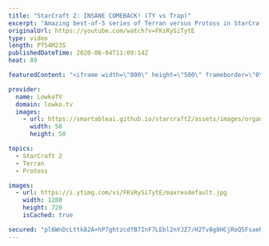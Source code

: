 ```yaml
---
title: "StarCraft 2: INSANE COMEBACK! (TY vs Trap)"
excerpt: "Amazing best-of-5 series of Terran versus Protoss in StarCraft 2. This series of top-level TvP shows incredible micro and macro, cheesy build orders and defensive play, but also mistakes and because of that an insane comeback.  New StarCraft 2 ladder maps: https://youtu.be/4I4-5_o7OT4 Get more videos"
originalUrl: https://youtube.com/watch?v=FKsRySiTytE
type: video
length: PT54M23S
publishedDateTime: 2020-06-04T11:09:14Z
heat: 89

featuredContent: "<iframe width=\"800\" height=\"500\" frameborder=\"0\" src=\"https://www.youtube.com/embed/FKsRySiTytE\" allow=\"accelerometer; autoplay; encrypted-media; gyroscope; picture-in-picture\" allowfullscreen></iframe>"

provider:
  name: LowkoTV
  domain: lowko.tv
  images:
    - url: https://smartableai.github.io/starcraft2/assets/images/organizations/lowko.tv-50x50.jpg
      width: 50
      height: 50

topics:
  - StarCraft 2
  - Terran
  - Protoss

images:
  - url: https://i.ytimg.com/vi/FKsRySiTytE/maxresdefault.jpg
    width: 1280
    height: 720
    isCached: true

secured: "pl6WnDcLttk82A+hP7ghtzcdfB7InF7LEbl2nYJZ7/H2Tv8g8HCjRoQ5FsaehQeC/yWhZnvsHewBX6m97clfaGiZP11uQNY81Q9vF2Ti6g2jBhrXKreMzikC6gXN8CwNyWXBxid45t4eB2rtc/j/QD9xss0rGV/76gNQiUdX8SZmABAwnpGBEQ4ZWfOVTXFDMAWmta1XBDYsHYB5H0v7o833km2nRy1D2kyFHd6kw0AjcX4HXpXvt4iGSi1eZePpvFg9FGSKL8/umaWGVkhPlsjB7TTmgps5nYimiL82YT/vkgbmj843vG45nujMBUW3Mm9Z4iNRr2ncBad/1ed454uVVH3//Ece0rAVvRVnLVRFDtdwdhHbOb+JXHqdCAyFkyVe/poZF5F+WsIOWpB2oRoOxEVMrtz7oBlaWtkweJHhTKItwTm5GUgkCbhs0M0w;B81MlktbJxDYhJv6kguybQ=="
---
```


